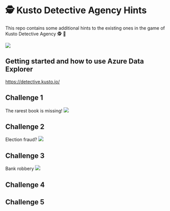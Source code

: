 # 🕵️ Kusto Detective Agency Hints
This repo contains some additional hints to the existing ones in the game of Kusto Detective Agency 🕵️ 🔐

![](https://detective.kusto.io/img/logo-inv.png)

## Getting started and how to use Azure Data Explorer
https://detective.kusto.io/


## Challenge 1
The rarest book is missing!
![](https://detective.kusto.io/img/questions/01-jy6th.png)

## Challenge 2
Election fraud?
![](https://detective.kusto.io/img/questions/02-syh7t.png)

## Challenge 3
Bank robbery
![](https://detective.kusto.io/img/questions/03-gb96s.png)

## Challenge 4

## Challenge 5
